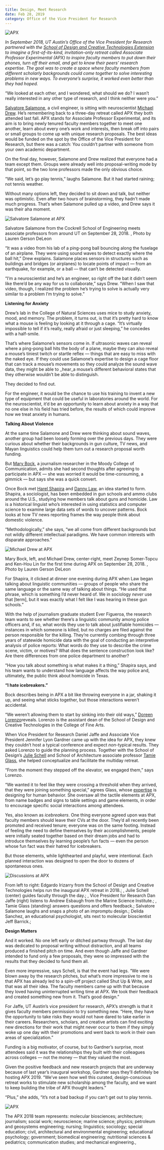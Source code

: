 ```yaml
--- 
title: Design, Meet Research
date: Feb 28, 2019
category: Office of the Vice President for Research
---
```


![APX](http://research.utexas.edu/showcase/assets/js/fileman/Uploads/20180928LG-APX039.png)

_In September 2018, UT Austin’s Office of the Vice President for Research partnered with the_ [_School of Design and Creative Technologies Extension_](https://designcreativetech.utexas.edu/sdctxed) _to imagine a first-of-its-kind, invitation-only retreat called Associate Professor Experimental (APX) to inspire faculty members to put down their phones, turn off their email, and get to know their peers’ research expertise. The goal was to create a space where faculty members from different scholarly backgrounds could come together to solve interesting problems in new ways. To everyone’s surprise, it worked even better than they had hoped._

“We looked at each other, and I wondered, what should we do? I wasn’t really interested in any other type of research, and I think neither were you.”

[Salvatore Salamone](http://www.caee.utexas.edu/faculty/directory/salamone), a civil engineer, is sitting with neuroscientist [Michael Drew](https://cns.utexas.edu/directory/item/17-neuroscience/392-drew-michael?Itemid=349). He’s remembering back to a three-day retreat called APX they both attended last fall. APX stands for Associate Professor Experimental, and its aim is to bring newly tenured faculty members together to meet one another, learn about every one’s work and interests, then break off into pairs or small groups to come up with unique research proposals. The best ideas would be funded on the spot by the Office of the Vice President for Research, but there was a catch: You couldn’t partner with someone from your own academic department.

On the final day, however, Salamone and Drew realized that everyone had a team except them. Groups were already well into proposal-writing mode by that point, so the two lone professors made the only obvious choice.

“We said, let’s go play tennis,” laughs Salamone. But it had started raining; not tennis weather.

Without many options left, they decided to sit down and talk, but neither was optimistic. Even after two hours of brainstorming, they hadn’t made much progress. That’s when Salamone pulled up a video, and Drew says it was their aha moment.

![Salvatore Salamone at APX](http://research.utexas.edu/showcase/assets/js/fileman/Uploads/Salvatore-Salamone_APX.png)

Salvatore Salamone from the Cockrell School of Engineering meets associate professors from around UT on September 28, 2018. , Photo by Lauren Gerson DeLeon

“It was a video from his lab of a ping-pong ball bouncing along the fuselage of an airplane. They were using sound waves to detect exactly where the ball hit,” Drew explains. Salamone places sensors in structures such as buildings and bridges (or airplanes) to locate points of impact — from an earthquake, for example, or a ball — that can’t be detected visually.

“I’m a neuroscientist and he’s an engineer, so right off the bat it didn’t seem like there’d be any way for us to collaborate,” says Drew. “When I saw that video, though, I realized the problem he’s trying to solve is actually very similar to a problem I’m trying to solve.”

**Listening for Anxiety**

Drew’s lab in the College of Natural Sciences uses mice to study anxiety, mood, and memory. The problem, it turns out, is that it’s pretty hard to know what a mouse is feeling by looking at it through a cage. “It’s virtually impossible to tell if it’s really, really afraid or just sleeping,” he concedes with a half-smile.

That’s where Salamone’s sensors come in. If ultrasonic waves can reveal where a ping-pong ball hits the body of a plane, maybe they can also reveal a mouse’s tiniest twitch or startle reflex — things that are easy to miss with the naked eye. If they could use Salamone’s expertise to design a cage floor that can track a mouse’s movements so they could analyze the sound wave data, they might be able to _hear_a mouse’s different behavioral states that they otherwise wouldn’t be able to distinguish.

They decided to find out.

For the engineer, it would be the chance to use his training to invent a new type of equipment that could be useful in laboratories around the world. For the neuroscientist, it’d be an opportunity to learn about anxiety in a way that no one else in his field has tried before, the results of which could improve how we treat anxiety in humans.

**Talking About Violence**

At the same time Salamone and Drew were thinking about sound waves, another group had been loosely forming over the previous days. They were curious about whether their backgrounds in gun culture, TV news, and Mayan linguistics could help them turn out a research proposal worth funding.

But [Mary Bock](https://journalism.utexas.edu/faculty/mary-bock), a journalism researcher in the Moody College of Communication, admits she had second thoughts after agreeing to participate in APX — she was worried it would be time-consuming, a gimmick — but says she was a quick convert.

Once Bock met [Harel Shapira](https://liberalarts.utexas.edu/sociology/faculty/hs23698) and [Danny Law](https://liberalarts.utexas.edu/linguistics/faculty/dal725), an idea started to form. Shapira, a sociologist, has been embedded in gun schools and ammo clubs around the U.S., studying how members talk about guns and homicide. Law is a historical linguist who’s interested in using statistics and computer science to examine large data sets of words to uncover patterns. Bock looks at how TV news reporting frames the way people think about domestic violence.

“Methodologically,” she says, “we all come from different backgrounds but not wildly different intellectual paradigms. We have common interests with disparate approaches.”

![Michael Drew at APX](http://research.utexas.edu/showcase/assets/js/fileman/Uploads/Michael-Drew_APX.png)

Mary Bock, left, and Michael Drew, center-right, meet Zeynep Somer-Topcu and Ken-Hou Lin for the first time during APX on September 28, 2018. , Photo by Lauren Gerson DeLeon

For Shapira, it clicked at dinner one evening during APX when Law began talking about linguistic communities — groups of people who share the same language or the same way of talking about things. “He used that phrase, which is something I’d never heard of. We in sociology _never_ use that \[term\], but it was exactly what I felt like I was hearing in these gun schools.”

With the help of journalism graduate student Ever Figueroa, the research team wants to see whether there’s a linguistic community among police officers and, if so, what words they use to talk about justifiable homicides — instances in which someone is killed, but no charges are filed against the person responsible for the killing. They’re currently combing through three years of statewide homicide data with the goal of conducting an interpretive analysis of police reports: What words do they use to describe the crime scene, victim, or motives? What does the sentence construction look like? Are there differences from one police department to another?

“How you talk about something is what makes it a thing,” Shapira says, and his team wants to understand how language affects the way police and, ultimately, the public think about homicide in Texas.

**“I hate icebreakers.”**

Bock describes being in APX a bit like throwing everyone in a jar, shaking it up, and seeing what sticks together, but those interactions weren’t accidental.

“We weren’t allowing them to start by sinking into their old ways,” [Doreen Lorenzo](https://designcreativetech.utexas.edu/doreen-lorenzo)reveals. Lorenzo is the assistant dean of the School of Design and Creative Technologies in the College of Fine Arts.

When Vice President for Research Daniel Jaffe and Associate Vice President Jennifer Lyon Gardner came up with the idea for APX, they knew they couldn’t host a typical conference and expect _non_\-typical results. They asked Lorenzo to guide the planning process. Together with the School of Design’s [Julie Schell](https://designcreativetech.utexas.edu/julie-schell) and School of Architecture associate professor [Tamie Glass](https://soa.utexas.edu/people/tamie-glass), she helped conceptualize and facilitate the multiday retreat.

“From the moment they stepped off the elevator, we engaged them,” says Lorenzo.

“We wanted it to feel like they were crossing a threshold when they arrived, that they were joining something special,” agrees Glass, whose [expertise](http://www.imxprs.com/free/tamie/prompt) is designing for human behavior. She oversaw all the tactile elements at APX, from name badges and signs to table settings and game elements, in order to encourage specific social interactions among attendees.

Yes, also known as _icebreakers_. One thing everyone agreed upon was that faculty members should leave their CVs at the door. They’d all recently been promoted and received tenure; everyone was on the same footing. Instead of feeling the need to define themselves by their accomplishments, people were initially seated together based on their dream jobs and had to introduce themselves by learning people’s fun facts — even the person whose fun fact was their hatred for icebreakers.

But those elements, while lighthearted and playful, were intentional. Each planned interaction was designed to open the door to dozens of spontaneous ones.

![Discussions at APX](http://research.utexas.edu/showcase/assets/js/fileman/Uploads/Discussions_APX.png)

From left to right: Edgardo Irizarry from the School of Design and Creative Technologies helps run the inaugural APX retreat in 2018.; , Julie Schell (center) guides faculty through the day.; , Vice President for Research Dan Jaffe (right) listens to Andrew Esbaugh from the Marine Science Institute.; , Tamie Glass (standing) answers questions and offers feedback.; Salvatore Salamone laughs and snaps a photo of an impromptu design.; Delida Sanchez, an educational psychologist, sits next to molecular bioscientist Jeff Barrick.;

**Design Matters**

And it worked. No one left early or ditched partway through. The last day was dedicated to proposal writing without distraction, and all teams produced a finished pitch on time. And even though Jaffe and Gardner intended to fund only a few proposals, they were so impressed with the results that they decided to fund them all.

Even more impressive, says Schell, is that the event had legs. “We were blown away by the research pitches, but what’s more impressive to me is that APX has already led to a spin-off project called Shut Up & Write, and that was all their idea. The faculty members came up with that because they loved having uninterrupted writing time at APX. We took their feedback and created something new from it. That’s good design.”

For Jaffe, UT Austin’s vice president for research, APX’s strength is that it gives faculty members permission to try something new. “Here, they have the opportunity to take risks they would not have dared to take earlier in their careers. Researchers, scholars, and creative artists can find exciting new directions for their work that might never occur to them if they simply woke up one day with their promotions and went back to work in their own areas of specialization.”

Funding is a big motivator, of course, but to Gardner’s surprise, most attendees said it was the relationships they built with their colleagues across colleges — not the money — that they valued the most.

Given the positive feedback and new research projects that are underway because of last year’s inaugural workshop, Gardner says they’ll definitely be hosting APX 2019. “We’ve seen how well this curated, design-conscious retreat works to stimulate new scholarship among the faculty, and we want to keep building the tribe of APX thought leaders.”

“Plus,” she adds, “it’s not a bad backup if you can’t get out to play tennis.

![APX](http://research.utexas.edu/showcase/assets/js/fileman/Uploads/20180928LG-APX005.jpg)

The APX 2018 team represents: molecular biosciences; architecture; journalism; social work; neuroscience; marine science; physics; petroleum and geosystems engineering; nursing; linguistics; sociology; special education; civil, architectural and environmental engineering; educational psychology; government; biomedical engineering; nutritional sciences & pediatrics; communication studies; and mechanical engineering.,